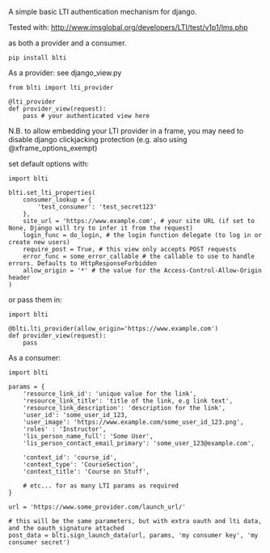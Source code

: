 A simple basic LTI authentication mechanism for django.

Tested with:
http://www.imsglobal.org/developers/LTI/test/v1p1/lms.php

as both a provider and a consumer.


    pip install blti


As a provider:
see django_view.py

    from blti import lti_provider

    @lti_provider
    def provider_view(request):
        pass # your authenticated view here

N.B. to allow embedding your LTI provider in a frame, you may need to disable django clickjacking protection (e.g. also using @xframe_options_exempt)

set default options with:

    import blti

    blti.set_lti_properties(
		consumer_lookup = {
			'test_consumer': 'test_secret123'
		},
		site_url = 'https://www.example.com', # your site URL (if set to None, Django will try to infer it from the request)
		login_func = do_login, # the login function delegate (to log in or create new users)
		require_post = True, # this view only accepts POST requests
		error_func = some_error_callable # the callable to use to handle errors. Defaults to HttpResponseForbidden
        allow_origin = '*' # the value for the Access-Control-Allow-Origin header
	)

or pass them in:

    import blti

    @blti.lti_provider(allow_origin='https://www.example.com')
    def provider_view(request):
        pass


As a consumer:

    import blti

   	params = {
        'resource_link_id': 'unique value for the link',
        'resource_link_title': 'title of the link, e.g link text',
        'resource_link_description': 'description for the link',
        'user_id': 'some_user_id_123,
        'user_image': 'https://www.example.com/some_user_id_123.png',
        'roles' : 'Instructor',
        'lis_person_name_full': 'Some User',
        'lis_person_contact_email_primary': 'some_user_123@example.com',

        'context_id': 'course_id',
        'context_type': 'CourseSection',
        'context_title': 'Course on Stuff',

        # etc... for as many LTI params as required
    }
    
    url = 'https://www.some_provider.com/launch_url/'

    # this will be the same parameters, but with extra oauth and lti data, and the oauth_signature attached
    post_data = blti.sign_launch_data(url, params, 'my consumer key', 'my consumer secret')

